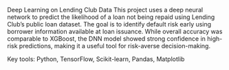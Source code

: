 Deep Learning on Lending Club Data
This project uses a deep neural network to predict the likelihood of a loan not being repaid using Lending Club’s public loan dataset. The goal is to identify default risk early using borrower information available at loan issuance. While overall accuracy was comparable to XGBoost, the DNN model showed strong confidence in high-risk predictions, making it a useful tool for risk-averse decision-making.

Key tools: Python, TensorFlow, Scikit-learn, Pandas, Matplotlib
